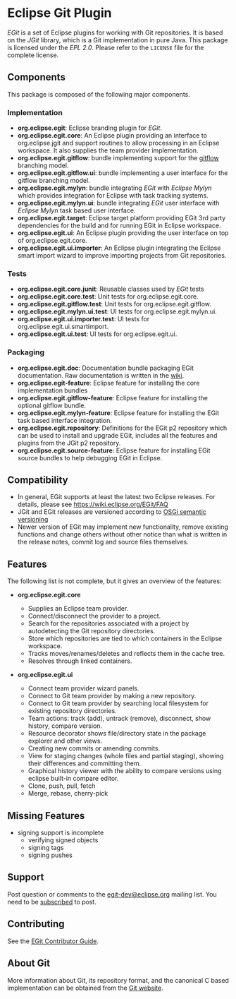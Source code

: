 # Eclipse Git Plugin

_EGit_ is a set of Eclipse plugins for working with Git repositories. It is
based on the _JGit_ library, which is a Git implementation in pure Java. This
package is licensed under the _EPL 2.0_. Please refer to the `LICENSE` file
for the complete license.

## Components

This package is composed of the following major components.

### Implementation

- __org.eclipse.egit__: Eclipse branding plugin for _EGit_.
- __org.eclipse.egit.core__: An Eclipse plugin providing an interface to
    org.eclipse.jgit and support routines to allow processing in an
    Eclipse workspace. It also supplies the team provider implementation.
- __org.eclipse.egit.gitflow__: bundle implementing support for the
    [gitflow](https://nvie.com/posts/a-successful-git-branching-model/)
    branching model.
- __org.eclipse.egit.gitflow.ui__: bundle implementing a user interface
    for the gitflow branching model.
- __org.eclipse.egit.mylyn__: bundle integrating _EGit_ with _Eclipse Mylyn_
    which provides integration for Eclipse with task tracking systems.
- __org.eclipse.egit.mylyn.ui__: bundle integrating _EGit_ user interface with
    _Eclipse Mylyn_ task based user interface.
- __org.eclipse.egit.target__: Eclipse target platform providing EGit
    3rd party dependencies for the build and for running EGit in Eclipse
    workspace.
- __org.eclipse.egit.ui__: An Eclipse plugin providing the user interface on
    top of org.eclipse.egit.core.
- __org.eclipse.egit.ui.importer__: An Eclipse plugin integrating the Eclipse
    smart import wizard to improve importing projects from Git repositories.

### Tests

- __org.eclipse.egit.core.junit__: Reusable classes used by _EGit_ tests
- __org.eclipse.egit.core.test__: Unit tests for org.eclipse.egit.core.
- __org.eclipse.egit.gitflow.test__: Unit tests for org.eclipse.egit.gitflow.
- __org.eclipse.egit.mylyn.ui.test__: UI tests for org.eclipse.egit.mylyn.ui.
- __org.eclipse.egit.ui.importer.test__: UI tests for org.eclipse.egit.ui.smartimport.
- __org.eclipse.egit.ui.test__: UI tests for org.eclipse.egit.ui.

### Packaging

- __org.eclipse.egit.doc__: Documentation bundle packaging EGit documentation.
    Raw documentation is written in the [wiki](https://wiki.eclipse.org/EGit/User_Guide).
- __org.eclipse.egit-feature__: Eclipse feature for installing the core
    implementation bundles
- __org.eclipse.egit.gitflow-feature__: Eclipse feature for installing the
    optional gitflow bundle.
- __org.eclipse.egit.mylyn-feature__: Eclipse feature for installing the EGit
    task based interface integration.
- __org.eclipse.egit.repository__: Definitions for the EGit p2 repository
    which can be used to install and upgrade EGit, includes all the features
    and plugins from the JGit p2 repository.
- __org.eclipse.egit.source-feature__: Eclipse feature for installing EGit
    source bundles to help debugging EGit in Eclipse.

## Compatibility

- In general, EGit supports at least the latest two Eclipse releases.
  For details, please see https://wiki.eclipse.org/EGit/FAQ
- JGit and EGit releases are versioned according to
  [OSGi semantic versioning](https://www.osgi.org/wp-content/uploads/SemanticVersioning.pdf)
- Newer version of EGit may implement new functionality, remove
  existing functions and change others without other notice than what
  is written in the release notes, commit log and source files themselves.

## Features

The following list is not complete, but it gives an overview of the
features:

- __org.eclipse.egit.core__
  - Supplies an Eclipse team provider.
  - Connect/disconnect the provider to a project.
  - Search for the repositories associated with a project by
    autodetecting the Git repository directories.
  - Store which repositories are tied to which containers in the
    Eclipse workspace.
  - Tracks moves/renames/deletes and reflects them in the cache
    tree.
  - Resolves through linked containers.

- __org.eclipse.egit.ui__
  - Connect team provider wizard panels.
  - Connect to Git team provider by making a new repository.
  - Connect to Git team provider by searching local filesystem
    for existing repository directories.
  - Team actions: track (add), untrack (remove), disconnect, show
    history, compare version.
  - Resource decorator shows file/directory state in the package
    explorer and other views.
  - Creating new commits or amending commits.
  - View for staging changes (whole files and partial staging),
    showing their differences and committing them.
  - Graphical history viewer with the ability to compare versions
    using eclipse built-in compare editor.
  - Clone, push, pull, fetch
  - Merge, rebase, cherry-pick

## Missing Features

- signing support is incomplete
  - verifying signed objects
  - signing tags
  - signing pushes

## Support

Post question or comments to the egit-dev@eclipse.org mailing list.
You need to be [subscribed](https://dev.eclipse.org/mailman/listinfo/egit-dev)
to post.

## Contributing

See the [EGit Contributor Guide](https://wiki.eclipse.org/EGit/Contributor_Guide).

## About Git

More information about Git, its repository format, and the canonical
C based implementation can be obtained from the [Git website](https://git-scm.com/).
